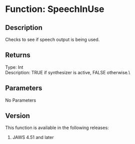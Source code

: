 # Function: SpeechInUse

## Description

Checks to see if speech output is being used.

## Returns

Type: Int\
Description: TRUE if synthesizer is active, FALSE otherwise.\

## Parameters

No Parameters

## Version

This function is available in the following releases:

1.  JAWS 4.51 and later
